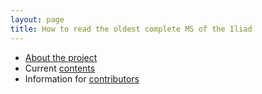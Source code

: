 ```yaml
---
layout: page
title: How to read the oldest complete MS of the Iliad
---
```


- [About the project](about)
-  Current [contents](contents)
- Information for [contributors](for-contributors)